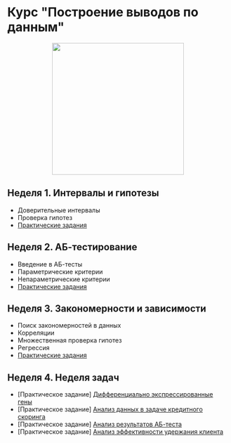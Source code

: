 # Курс "Построение выводов по данным"

<p align="center">
  <a href="https://www.coursera.org/learn/stats-for-data-analysis">
    <img width="300" height="300" src="https://d3njjcbhbojbot.cloudfront.net/api/utilities/v1/imageproxy/https://coursera-course-photos.s3.amazonaws.com/41/880650b0de11e5a0fb177d76ab076a/800x800-04.jpg?auto=format%2Ccompress&dpr=1">
  </a>
</p>

## Неделя 1. Интервалы и гипотезы
 * Доверительные интервалы
 * Проверка гипотез
 * [Практические задания](week_01/tests)

## Неделя 2. АБ-тестирование
 *  Введение в АБ-тесты
 *  Параметрические критерии
 *  Непараметрические критерии
 * [Практические задания](week_02/tests)

## Неделя 3. Закономерности и зависимости
 * Поиск закономерностей в данных
 * Корреляции
 * Множественная проверка гипотез
 * Регрессия
 * [Практические задания](week_03/tests)
 
## Неделя 4. Неделя задач
 * [Практическое задание] [Дифференциально экспрессированные гены](week_04/project01.ipynb)
 * [Практическое задание] [Анализ данных в задаче кредитного скоринга](week_04/project02.ipynb)
 * [Практическое задание] [Анализ результатов АБ-теста](week_04/project03.ipynb)
 * [Практическое задание] [Анализ эффективности удержания клиента](week_04/project04.ipynb)
  
